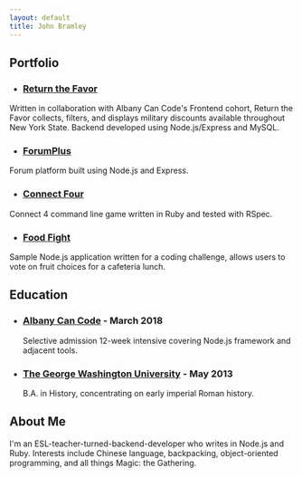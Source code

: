 ```yaml
---
layout: default
title: John Bramley
---
```


## Portfolio
* ### [Return the Favor](https://github.com/bramleyjl/return_the_favor)
Written in collaboration with Albany Can Code's Frontend cohort, Return the Favor collects, filters, and displays military discounts available throughout New York State. Backend developed using Node.js/Express and MySQL.

* ### [ForumPlus](https://github.com/bramleyjl/forum_plus)
Forum platform built using Node.js and Express.

* ### [Connect Four](https://github.com/bramleyjl/connect_4)
Connect 4 command line game written in Ruby and tested with RSpec.

* ### [Food Fight](https://github.com/bramleyjl/food_fight)
Sample Node.js application written for a coding challenge, allows users to vote on fruit choices for a cafeteria lunch.

## Education
* ### [Albany Can Code](https://albanycancode.org/) - March 2018
  Selective admission 12-week intensive covering Node.js framework and adjacent tools.

* ### [The George Washington University](https://www.gwu.edu/) - May 2013
  B.A. in History, concentrating on early imperial Roman history.
  
## About Me

I'm an ESL-teacher-turned-backend-developer who writes in Node.js and Ruby. Interests include Chinese language, backpacking, object-oriented programming, and all things Magic: the Gathering.